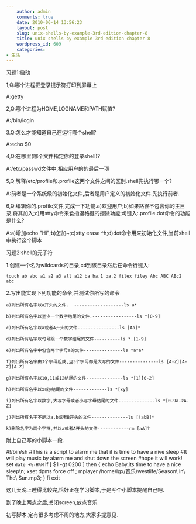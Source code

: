 ```yaml
---
    author: admin
    comments: true
    date: 2010-06-14 13:56:23
    layout: post
    slug: unix-shells-by-example-3rd-edition-chapter-8
    title: unix shells by example 3rd edition chapter 8
    wordpress_id: 609
    categories:
- 生活
---
```


习题1:启动

1,Q:哪个进程把登录提示符打印到屏幕上

A:getty

2,Q:哪个进程为HOME,LOGNAME和PATH赋值?  

A:/bin/login

3.Q:怎么才能知道自己在运行哪个shell?

A:echo $0

4,Q:在哪里(哪个文件指定你的登录shell)?

A:/etc/passwd文件中,相应用户的的最后一项

5,Q:解释/etc/profile和.profile这两个文件之间的区别.shell先执行哪一个?

A:前者是一个系统级的初始化文件,后者是用户定义的初始化文件.先执行前者.

6,Q:编辑你的.profile文件,完成一下功能.a)欢迎用户;b)如果路径不包含你的主目录,将其加入;c)用stty命令来食指退格键的擦除功能;d)键入:.profile.dot命令的功能是什么?

A:a)增加echo "Hi";b)怎加~;c)stty erase ^h;d)dot命令用来初始化文件,当前shell中执行这个脚本

习题2:shell的元子符

1.创建一个名为wildcards的目录,cd到该目录然后在命令行键入:

    touch ab abc a1 a2 a3 all a12 ba ba.1 ba.2 filex filey Abc ABC ABc2 abc

2.写出能实现下列功能的命令,并测试你所写的命令

    a)列出所有名字以a开头的文件.  -------------------ls a*

    b)列出所有名字以至少一个数字结尾的文件.-----------------ls *[0-9]

    c)列出所有名字以a或者A开头的文件----------------ls [Aa]*

    d)列出所有名字以句号跟一个数字结尾的文件----------ls *.[1-9]

    e)列出所有名字中包含两个字母a的文件---------------ls *a*a*

    f)列出所有名字由3个字母组成,且3个字母都是大写的文件---------------ls [A-Z][A-Z][A-Z]

    g)列出所有名字以10,11或12结尾的文件--------------ls *[1][0-2]

    h)列出所有名字以x或y结尾的文件-------------ls *[xy] 

    i)列出所有名字以数字,大写字母或者小写字母结尾的文件--------------ls *[0-9a-zA-Z]

    j)列出所有名字不是以a,b或者B开头的文件--------------ls [!abB]*

    k)删除名字为两个字符,并以a或者A开头的文件------------rm [aA]?

附上自己写的小脚本一段.

#!/bin/sh 
#This is a script to alarm me that it is time to have a nive sleep 
#It will play music by alarm me and shut down the screen 
#hope it will work! 
    set `date +%-H%M` 
    if [ $1 -gt 0200 ] 
    then 
{ echo Baby,its time to have a nice sleep\n;
    xset dpms force off ; 
    mplayer /home/lgx/音乐/westlife/Season\ In\ The\ Sun.mp3;
}
    fi 
    exit 

这几天晚上睡得比较完,恰好正在学习脚本,于是写个小脚本提醒自己吧.

到了晚上两点之后,关闭screen,放点音乐.

初写脚本,定有很多考虑不周的地方,大家多提意见.

